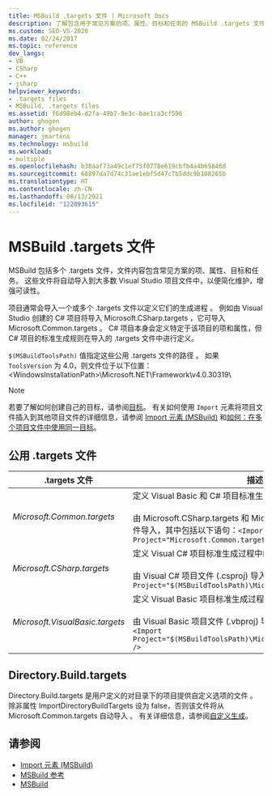 ```yaml
---
title: MSBuild .targets 文件 | Microsoft Docs
description: 了解包含用于常见方案的项、属性、目标和任务的 MSBuild .targets 文件。
ms.custom: SEO-VS-2020
ms.date: 02/24/2017
ms.topic: reference
dev_langs:
- VB
- CSharp
- C++
- jsharp
helpviewer_keywords:
- .targets files
- MSBuild, .targets files
ms.assetid: f6d98eb4-d2fa-49b7-8e3c-bae1ca3cf596
author: ghogen
ms.author: ghogen
manager: jmartens
ms.technology: msbuild
ms.workload:
- multiple
ms.openlocfilehash: b30aaf73a49c1ef75f0778e619cbfb4a4b69846d
ms.sourcegitcommit: 68897da7d74c31ae1ebf5d47c7b5ddc9b108265b
ms.translationtype: HT
ms.contentlocale: zh-CN
ms.lasthandoff: 08/13/2021
ms.locfileid: "122093615"
---
```

# <a name="msbuild-targets-files"></a>MSBuild .targets 文件

MSBuild 包括多个 .targets  文件，文件内容包含常见方案的项、属性、目标和任务。 这些文件将自动导入到大多数 Visual Studio 项目文件中，以便简化维护，增强可读性。

 项目通常会导入一个或多个 .targets 文件以定义它们的生成进程  。 例如由 Visual Studio 创建的 C# 项目将导入 Microsoft.CSharp.targets  ，它可导入 Microsoft.Common.targets  。 C# 项目本身会定义特定于该项目的项和属性，但 C# 项目的标准生成规则在导入的 .targets  文件中进行定义。

 `$(MSBuildToolsPath)` 值指定这些公用 .targets 文件的路径  。 如果 `ToolsVersion` 为 4.0，则文件位于以下位置：\<WindowsInstallationPath>\Microsoft.NET\Framework\v4.0.30319\\

> [!NOTE]
> 若要了解如何创建自己的目标，请参阅[目标](../msbuild/msbuild-targets.md)。 有关如何使用 `Import` 元素将项目文件插入到其他项目文件的详细信息，请参阅 [Import 元素 (MSBuild)](../msbuild/import-element-msbuild.md) 和[如何：在多个项目文件中使用同一目标](../msbuild/how-to-use-the-same-target-in-multiple-project-files.md)。

## <a name="common-targets-files"></a>公用 .targets 文件

| .targets 文件  | 描述 |
|---------------------------------| - |
| *Microsoft.Common.targets* | 定义 Visual Basic 和 C# 项目标准生成过程中的步骤。<br /><br /> 由 Microsoft.CSharp.targets 和 Microsoft.VisualBasic.targets 文件导入，其中包括以下语句：`<Import Project="Microsoft.Common.targets" />`   |
| *Microsoft.CSharp.targets* | 定义 Visual C# 项目标准生成过程中的步骤。<br /><br /> 由 Visual C# 项目文件 (.csproj) 导入，其中包括以下语句：`<Import Project="$(MSBuildToolsPath)\Microsoft.CSharp.targets" />`  |
| *Microsoft.VisualBasic.targets* | 定义 Visual Basic 项目标准生成过程中的步骤。<br /><br /> 由 Visual Basic 项目文件 (.vbproj) 导入，其中包括以下语句：`<Import Project="$(MSBuildToolsPath)\Microsoft.VisualBasic.targets" />`  |

## <a name="directorybuildtargets"></a>Directory.Build.targets

Directory.Build.targets 是用户定义的对目录下的项目提供自定义选项的文件  。 除非属性 ImportDirectoryBuildTargets 设为 false，否则该文件将从 Microsoft.Common.targets 自动导入    。 有关详细信息，请参阅[自定义生成](customize-your-build.md)。

## <a name="see-also"></a>请参阅

- [Import 元素 (MSBuild)](../msbuild/import-element-msbuild.md)
- [MSBuild 参考](../msbuild/msbuild-reference.md)
- [MSBuild](../msbuild/msbuild.md)
